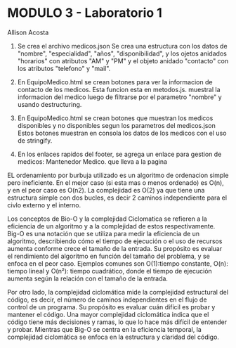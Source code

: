 # MODULO 3 - Laboratorio 1

Allison Acosta

1. Se crea el archivo medicos.json
   Se crea una estructura con los datos de "nombre", "especialidad", "años", "disponibilidad",
   y los ojetos anidados "horarios" con atributos "AM" y "PM" y el objeto anidado "contacto" con los atributos "telefono" y "mail".

2. En EquipoMedico.html se crean botones para ver la informacion de contacto de los medicos.
   Esta funcion esta en metodos.js. muestral la informacion del medico luego de filtrarse por el parametro "nombre" y usando destructuring.

3. En EquipoMedico.html se crean botones que muestran los medicos disponibles y no disponibles segun los parametros del medicos.json
   Estos botones muestran en consola los datos de los medicos con el uso de stringify.

4. En los enlaces rapidos del footer, se agrega un enlace para gestion de medicos: Mantenedor Medico. que lleva a la pagina 


EL ordenamiento por burbuja utilizado es un algoritmo de ordenacion simple pero ineficiente. En el mejor caso (si esta mas o menos ordenado) es O(n), y en el peor caso es O(n2).
La complejidad es O(2) ya que tiene una estructura simple con dos bucles, es decir 2 caminos independiente para el civlo externo y el interno. 

Los conceptos de Bio-O y la complejidad Ciclomatica se refieren a la eficiencia de un algoritmo y a la complejidad de estos respectivamente. 
Big-O es una notación que se utiliza para medir la eficiencia de un algoritmo, describiendo cómo el tiempo de ejecución o el uso de recursos aumenta conforme crece el tamaño de la entrada. Su propósito es evaluar el rendimiento del algoritmo en función del tamaño del problema, y se enfoca en el peor caso. Ejemplos comunes son O(1):tiempo constante, O(n): tiempo lineal y O(n²): tiempo cuadrático, donde el tiempo de ejecución aumenta según la relación con el tamaño de la entrada.

Por otro lado, la complejidad ciclomática mide la complejidad estructural del código, es decir, el número de caminos independientes en el flujo de control de un programa. Su propósito es evaluar cuán difícil es probar y mantener el código. Una mayor complejidad ciclomática indica que el código tiene más decisiones y ramas, lo que lo hace más difícil de entender y probar. Mientras que Big-O se centra en la eficiencia temporal, la complejidad ciclomática se enfoca en la estructura y claridad del código.

